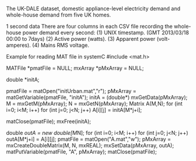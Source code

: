 The UK-DALE dataset, domestic appliance-level electricity demand and whole-house demand from five UK homes.

1 second data
There are four columns in each CSV file recording the whole-house power demand every second:
(1) UNIX timestamp. (GMT 2013/03/18 00:00 to 7days)
(2) Active power (watts).
(3) Apparent power (volt-amperes).
(4) Mains RMS voltage.



Example for reading MAT file in systemC
#include <mat.h>

MATFile *pmatFile = NULL;
mxArray *pMxArray = NULL;
 

double *initA;
 
pmatFile = matOpen("initUrban.mat","r");
pMxArray = matGetVariable(pmatFile, "initA");
initA = (double*) mxGetData(pMxArray);
M = mxGetM(pMxArray);
N = mxGetN(pMxArray);
Matrix<double> A(M,N);
for (int i=0; i<M; i++)
	for (int j=0; j<N; j++)
		A[i][j] = initA[M*j+i];
 
matClose(pmatFile);
mxFree(initA);
 

double *outA = new double[M*N];
	for (int i=0; i<M; i++)
		for (int j=0; j<N; j++)
			outA[M*j+i] = A[i][j];
pmatFile = matOpen("A.mat","w");
pMxArray = mxCreateDoubleMatrix(M, N, mxREAL);
mxSetData(pMxArray, outA);
matPutVariable(pmatFile, "A", pMxArray);
matClose(pmatFile);

